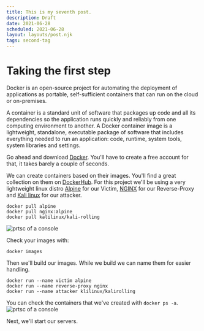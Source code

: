```yaml
---
title: This is my seventh post.
description: Draft
date: 2021-06-28
scheduled: 2021-06-28
layout: layouts/post.njk
tags: second-tag
---
```


# Taking the first step

Docker is an open-source project for automating the deployment of applications as portable, self-sufficient containers that can run on the cloud or on-premises.

A container is a standard unit of software that packages up code and all its dependencies so the application runs quickly and reliably from one computing environment to another. A Docker container image is a lightweight, standalone, executable package of software that includes everything needed to run an application: code, runtime, system tools, system libraries and settings.

Go ahead and download [Docker](https://docker.com). You'll have to create a free account for that, it takes barely a couple of seconds.

We can create containers based on their images. You'll find a great collection on them on [DockerHub](https://hub.docker.com/).
For this project we'll be using a very lightweight linux distro [Alpine](https://hub.docker.com/_/alpine) for our Victim, [NGINX](https://hub.docker.com/_/nginx) for our Reverse-Proxy and [Kali linux](https://hub.docker.com/r/kalilinux/kali-rolling) for our attacker.


```
docker pull alpine
docker pull nginx:alpine
docker pull kalilinux/kali-rolling
```
![prtsc of a console](https://cdn.glitch.global/b39fd45a-08ef-47bc-a9ef-6aa62020936c/wolfff%40wolfberry_%20~%2010_05_2022%2015_35_01.png?v=1652189714734)

Check your images with:
```
docker images
```

Then we'll build our images. While we build we can name them for easier handling.

```
docker run --name victim alpine
docker run --name reverse-proxy nginx
docker run --name attacker klilinux/kalirolling 
```
You can check the containers that we've created with ```docker ps -a```.
![prtsc of a console](https://cdn.glitch.global/b39fd45a-08ef-47bc-a9ef-6aa62020936c/wolfff%40wolfberry_%20~%2010_05_2022%2015_31_45.png?v=1652189621877)

Next, we'll start our servers.